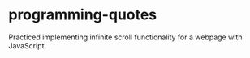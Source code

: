 # programming-quotes

Practiced implementing infinite scroll functionality for a webpage with JavaScript.
